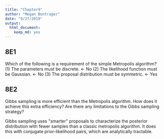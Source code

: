 ```yaml
---
title: "Chapter9"
author: "Megan Bontrager"
date: "9/27/2019"
output: 
  html_document: 
    keep_md: yes
---
```




## 8E1

Which of the following is a requirement of the simple Metropolis algorithm?
(1)  The parameters must be discrete. <- No
(2)  The likelihood function must be Gaussian. <- No
(3)  The proposal distribution must be symmetric. <- Yes

## 8E2

Gibbs sampling is more efficient than the Metropolis algorithm. How does it achieve this extra efficiency? Are there any limitations to the Gibbs sampling strategy?

Gibbs sampling uses "smarter" proposals to characterize the posterior distribution with fewer samples than a classic metropolis algorithm. It does this with conjugate prior-likelihood pairs, which are analytically tractable.
